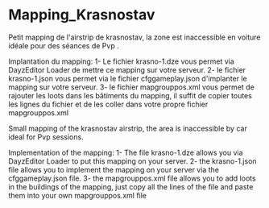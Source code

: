 # Mapping_Krasnostav

Petit mapping de l'airstrip de krasnostav, la zone est inaccessible en voiture idéale pour des séances de Pvp .

Implantation du mapping:
1- Le fichier krasno-1.dze vous permet via DayzEditor Loader de mettre ce mapping sur votre serveur.
2- le fichier krasno-1.json vous permet via le fichier cfggameplay.json d'implanter le mapping sur votre serveur.
3- le fichier mapgrouppos.xml vous permet de rajouter les loots dans les bâtiments du mapping, il suffit de copier toutes les lignes du fichier et de les coller dans votre propre fichier mapgrouppos.xml


Small mapping of the krasnostav airstrip, the area is inaccessible by car ideal for Pvp sessions.

Implementation of the mapping:
1- The file krasno-1.dze allows you via DayzEditor Loader to put this mapping on your server.
2- the krasno-1.json file allows you to implement the mapping on your server via the cfggameplay.json file.
3- the mapgrouppos.xml file allows you to add loots in the buildings of the mapping, just copy all the lines of the file and paste them into your own mapgrouppos.xml file
